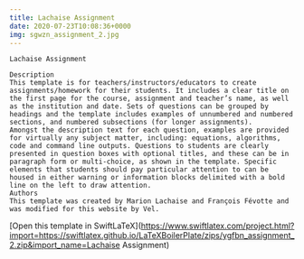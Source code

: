 ```yaml
---
title: Lachaise Assignment
date: 2020-07-23T10:08:36+0000
img: sgwzn_assignment_2.jpg
---
```

```
Lachaise Assignment

Description
This template is for teachers/instructors/educators to create assignments/homework for their students. It includes a clear title on the first page for the course, assignment and teacher’s name, as well as the institution and date. Sets of questions can be grouped by headings and the template includes examples of unnumbered and numbered sections, and numbered subsections (for longer assignments).
Amongst the description text for each question, examples are provided for virtually any subject matter, including: equations, algorithms, code and command line outputs. Questions to students are clearly presented in question boxes with optional titles, and these can be in paragraph form or multi-choice, as shown in the template. Specific elements that students should pay particular attention to can be housed in either warning or information blocks delimited with a bold line on the left to draw attention.
Authors
This template was created by Marion Lachaise and François Févotte and was modified for this website by Vel.
```
[Open this template in SwiftLaTeX](https://www.swiftlatex.com/project.html?import=https://swiftlatex.github.io/LaTeXBoilerPlate/zips/ygfbn_assignment_2.zip&import_name=Lachaise Assignment)
